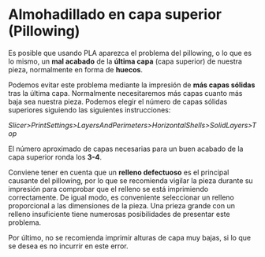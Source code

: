 # Almohadillado en capa superior (Pillowing)

Es posible que usando PLA aparezca el problema del pillowing, o lo que es lo mismo, un **mal acabado** de la **última capa** (capa superior) de nuestra pieza, normalmente en forma de **huecos**.

Podemos evitar este problema mediante la impresión de **más capas sólidas** tras la última capa. Normalmente necesitaremos más capas cuanto más baja sea nuestra pieza. Podemos elegir el número de capas sólidas superiores siguiendo las siguientes instrucciones:

  *Slicer>PrintSettings>LayersAndPerimeters>HorizontalShells>SolidLayers>Top*
  
El número aproximado de capas necesarias para un buen acabado de la capa superior ronda los **3-4**.

Conviene tener en cuenta que un **relleno defectuoso** es el principal causante del pillowing, por lo que se recomienda vigilar la pieza durante su impresión para comprobar que el relleno se está imprimiendo correctamente. De igual modo, es conveniente seleccionar un relleno proporcional a las dimensiones de la pieza. Una prieza grande con un relleno insuficiente tiene numerosas posibilidades de presentar este problema.

Por último, no se recomienda imprimir alturas de capa muy bajas, si lo que se desea es no incurrir en este error. 